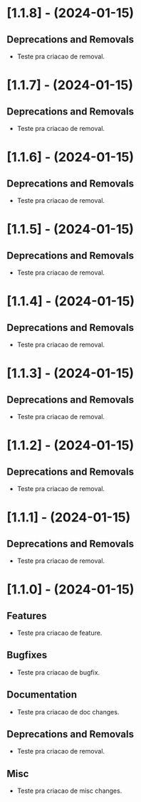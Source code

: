 
[//]: # (s-1.1.8)

# [1.1.8] - (2024-01-15)

## Deprecations and Removals
* Teste pra criacao de removal.

[//]: # (e-1.1.8)


[//]: # (s-1.1.7)

# [1.1.7] - (2024-01-15)

## Deprecations and Removals
* Teste pra criacao de removal.

[//]: # (e-1.1.7)


[//]: # (s-1.1.6)

# [1.1.6] - (2024-01-15)

## Deprecations and Removals
* Teste pra criacao de removal.

[//]: # (e-1.1.6)


[//]: # (s-1.1.5)

# [1.1.5] - (2024-01-15)

## Deprecations and Removals
* Teste pra criacao de removal.

[//]: # (e-1.1.5)


[//]: # (s-1.1.4)

# [1.1.4] - (2024-01-15)

## Deprecations and Removals
* Teste pra criacao de removal.

[//]: # (e-1.1.4)


[//]: # (s-1.1.3)

# [1.1.3] - (2024-01-15)

## Deprecations and Removals
* Teste pra criacao de removal.

[//]: # (e-1.1.3)


[//]: # (s-1.1.2)

# [1.1.2] - (2024-01-15)

## Deprecations and Removals
* Teste pra criacao de removal.

[//]: # (e-1.1.2)

# [1.1.1] - (2024-01-15)

## Deprecations and Removals
* Teste pra criacao de removal.

[//]: # (e-1.1.1)


[//]: # (s-1.1.0)

# [1.1.0] - (2024-01-15)

## Features
* Teste pra criacao de feature.

## Bugfixes
* Teste pra criacao de bugfix.

## Documentation
* Teste pra criacao de doc changes.

## Deprecations and Removals
* Teste pra criacao de removal.

## Misc
* Teste pra criacao de misc changes.

[//]: # (e-1.1.0)

